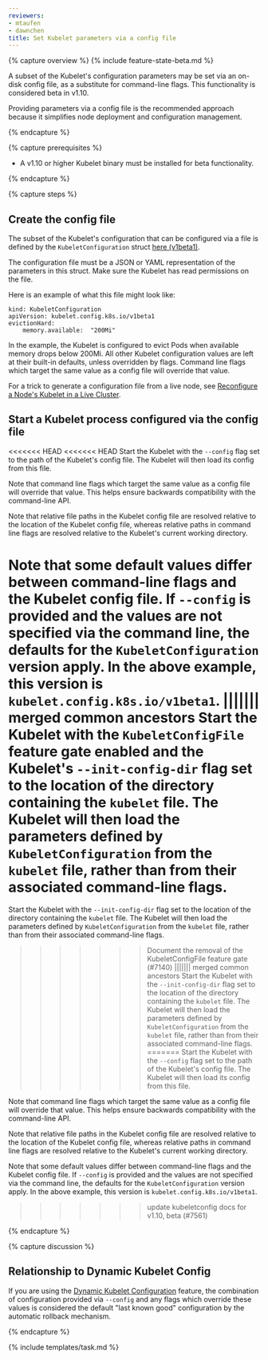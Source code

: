 ```yaml
---
reviewers:
- mtaufen
- dawnchen
title: Set Kubelet parameters via a config file
---
```


{% capture overview %}
{% include feature-state-beta.md %}

A subset of the Kubelet's configuration parameters may be
set via an on-disk config file, as a substitute for command-line flags.
This functionality is considered beta in v1.10.

Providing parameters via a config file is the recommended approach because
it simplifies node deployment and configuration management.

{% endcapture %}

{% capture prerequisites %}

- A v1.10 or higher Kubelet binary must be installed for beta functionality.

{% endcapture %}

{% capture steps %}

## Create the config file

The subset of the Kubelet's configuration that can be configured via a file
is defined by the `KubeletConfiguration` struct
[here (v1beta1)](https://github.com/kubernetes/kubernetes/blob/release-1.10/pkg/kubelet/apis/kubeletconfig/v1beta1/types.go).

The configuration file must be a JSON or YAML representation of the parameters
in this struct. Make sure the Kubelet has read permissions on the file.

Here is an example of what this file might look like:
```
kind: KubeletConfiguration
apiVersion: kubelet.config.k8s.io/v1beta1
evictionHard:
    memory.available:  "200Mi"
```

In the example, the Kubelet is configured to evict Pods when available memory drops below 200Mi.
All other Kubelet configuration values are left at their built-in defaults, unless overridden
by flags. Command line flags which target the same value as a config file will override that value.

For a trick to generate a configuration file from a live node, see
[Reconfigure a Node's Kubelet in a Live Cluster](/docs/tasks/administer-cluster/reconfigure-kubelet).

## Start a Kubelet process configured via the config file

<<<<<<< HEAD
<<<<<<< HEAD
Start the Kubelet with the `--config` flag set to the path of the Kubelet's config file.
The Kubelet will then load its config from this file.

Note that command line flags which target the same value as a config file will override that value.
This helps ensure backwards compatibility with the command-line API.

Note that relative file paths in the Kubelet config file are resolved relative to the
location of the Kubelet config file, whereas relative paths in command line flags are resolved
relative to the Kubelet's current working directory.

Note that some default values differ between command-line flags and the Kubelet config file.
If `--config` is provided and the values are not specified via the command line, the
defaults for the `KubeletConfiguration` version apply.
In the above example, this version is `kubelet.config.k8s.io/v1beta1`.
||||||| merged common ancestors
Start the Kubelet with the `KubeletConfigFile` feature gate enabled and the 
Kubelet's `--init-config-dir` flag set to the location of the directory
containing the `kubelet` file. The Kubelet will then load the parameters defined
by `KubeletConfiguration` from the `kubelet` file, rather than from their 
associated command-line flags.
=======
Start the Kubelet with the `--init-config-dir` flag set to the location of the directory
containing the `kubelet` file. The Kubelet will then load the parameters defined
by `KubeletConfiguration` from the `kubelet` file, rather than from their 
associated command-line flags.
>>>>>>> Document the removal of the KubeletConfigFile feature gate (#7140)
||||||| merged common ancestors
Start the Kubelet with the `--init-config-dir` flag set to the location of the directory
containing the `kubelet` file. The Kubelet will then load the parameters defined
by `KubeletConfiguration` from the `kubelet` file, rather than from their 
associated command-line flags.
=======
Start the Kubelet with the `--config` flag set to the path of the Kubelet's config file.
The Kubelet will then load its config from this file.

Note that command line flags which target the same value as a config file will override that value.
This helps ensure backwards compatibility with the command-line API.

Note that relative file paths in the Kubelet config file are resolved relative to the
location of the Kubelet config file, whereas relative paths in command line flags are resolved
relative to the Kubelet's current working directory.

Note that some default values differ between command-line flags and the Kubelet config file.
If `--config` is provided and the values are not specified via the command line, the
defaults for the `KubeletConfiguration` version apply.
In the above example, this version is `kubelet.config.k8s.io/v1beta1`.
>>>>>>> update kubeletconfig docs for v1.10, beta (#7561)

{% endcapture %}

{% capture discussion %}

## Relationship to Dynamic Kubelet Config

If you are using the [Dynamic Kubelet Configuration](/docs/tasks/administer-cluster/reconfigure-kubelet)
feature, the combination of configuration provided via `--config` and any flags which override these values
is considered the default "last known good" configuration by the automatic rollback mechanism.

{% endcapture %}

{% include templates/task.md %}
